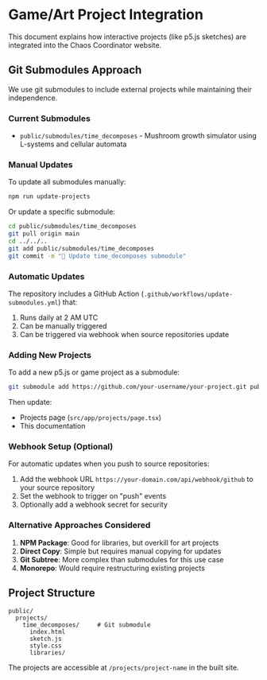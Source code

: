 # Game/Art Project Integration

This document explains how interactive projects (like p5.js sketches) are integrated into the Chaos Coordinator website.

## Git Submodules Approach

We use git submodules to include external projects while maintaining their independence.

### Current Submodules

- `public/submodules/time_decomposes` - Mushroom growth simulator using L-systems and cellular automata

### Manual Updates

To update all submodules manually:

```bash
npm run update-projects
```

Or update a specific submodule:

```bash
cd public/submodules/time_decomposes
git pull origin main
cd ../../..
git add public/submodules/time_decomposes
git commit -m "🔄 Update time_decomposes submodule"
```

### Automatic Updates

The repository includes a GitHub Action (`.github/workflows/update-submodules.yml`) that:

1. Runs daily at 2 AM UTC
2. Can be manually triggered
3. Can be triggered via webhook when source repositories update

### Adding New Projects

To add a new p5.js or game project as a submodule:

```bash
git submodule add https://github.com/your-username/your-project.git public/projects/your-project
```

Then update:
- Projects page (`src/app/projects/page.tsx`)
- This documentation

### Webhook Setup (Optional)

For automatic updates when you push to source repositories:

1. Add the webhook URL `https://your-domain.com/api/webhook/github` to your source repository
2. Set the webhook to trigger on "push" events
3. Optionally add a webhook secret for security

### Alternative Approaches Considered

1. **NPM Package**: Good for libraries, but overkill for art projects
2. **Direct Copy**: Simple but requires manual copying for updates
3. **Git Subtree**: More complex than submodules for this use case
4. **Monorepo**: Would require restructuring existing projects

## Project Structure

```
public/
  projects/
    time_decomposes/     # Git submodule
      index.html
      sketch.js
      style.css
      libraries/
```

The projects are accessible at `/projects/project-name` in the built site.
